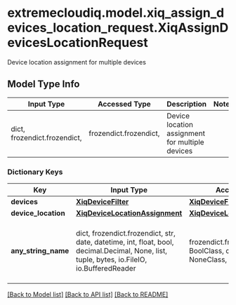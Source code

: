 # extremecloudiq.model.xiq_assign_devices_location_request.XiqAssignDevicesLocationRequest

Device location assignment for multiple devices

## Model Type Info
Input Type | Accessed Type | Description | Notes
------------ | ------------- | ------------- | -------------
dict, frozendict.frozendict,  | frozendict.frozendict,  | Device location assignment for multiple devices | 

### Dictionary Keys
Key | Input Type | Accessed Type | Description | Notes
------------ | ------------- | ------------- | ------------- | -------------
**devices** | [**XiqDeviceFilter**](XiqDeviceFilter.md) | [**XiqDeviceFilter**](XiqDeviceFilter.md) |  | 
**device_location** | [**XiqDeviceLocationAssignment**](XiqDeviceLocationAssignment.md) | [**XiqDeviceLocationAssignment**](XiqDeviceLocationAssignment.md) |  | 
**any_string_name** | dict, frozendict.frozendict, str, date, datetime, int, float, bool, decimal.Decimal, None, list, tuple, bytes, io.FileIO, io.BufferedReader | frozendict.frozendict, str, BoolClass, decimal.Decimal, NoneClass, tuple, bytes, FileIO | any string name can be used but the value must be the correct type | [optional]

[[Back to Model list]](../../README.md#documentation-for-models) [[Back to API list]](../../README.md#documentation-for-api-endpoints) [[Back to README]](../../README.md)

